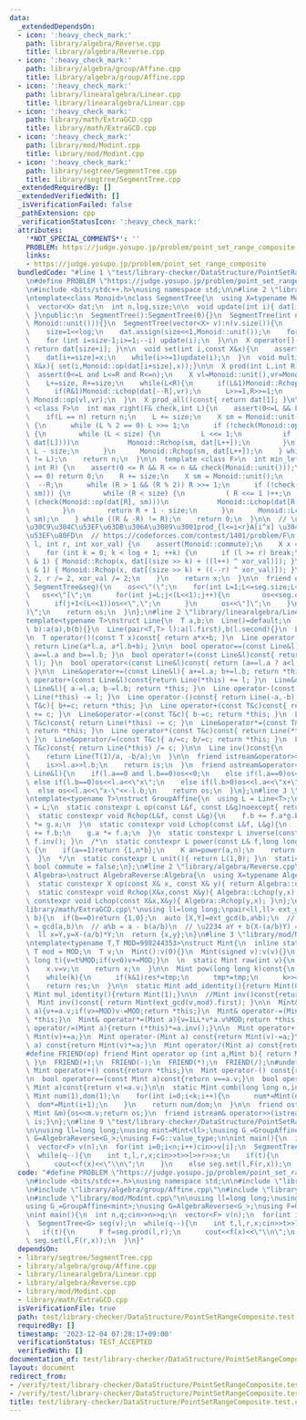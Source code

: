 ```yaml
---
data:
  _extendedDependsOn:
  - icon: ':heavy_check_mark:'
    path: library/algebra/Reverse.cpp
    title: library/algebra/Reverse.cpp
  - icon: ':heavy_check_mark:'
    path: library/algebra/group/Affine.cpp
    title: library/algebra/group/Affine.cpp
  - icon: ':heavy_check_mark:'
    path: library/linearalgebra/Linear.cpp
    title: library/linearalgebra/Linear.cpp
  - icon: ':heavy_check_mark:'
    path: library/math/ExtraGCD.cpp
    title: library/math/ExtraGCD.cpp
  - icon: ':heavy_check_mark:'
    path: library/mod/Modint.cpp
    title: library/mod/Modint.cpp
  - icon: ':heavy_check_mark:'
    path: library/segtree/SegmentTree.cpp
    title: library/segtree/SegmentTree.cpp
  _extendedRequiredBy: []
  _extendedVerifiedWith: []
  _isVerificationFailed: false
  _pathExtension: cpp
  _verificationStatusIcon: ':heavy_check_mark:'
  attributes:
    '*NOT_SPECIAL_COMMENTS*': ''
    PROBLEM: https://judge.yosupo.jp/problem/point_set_range_composite
    links:
    - https://judge.yosupo.jp/problem/point_set_range_composite
  bundledCode: "#line 1 \"test/library-checker/DataStructure/PointSetRangeComposite.test.cpp\"\
    \n#define PROBLEM \"https://judge.yosupo.jp/problem/point_set_range_composite\"\
    \n#include <bits/stdc++.h>\nusing namespace std;\n\n#line 2 \"library/segtree/SegmentTree.cpp\"\
    \ntemplate<class Monoid>\nclass SegmentTree{\n  using X=typename Monoid::value_type;\n\
    \  vector<X> dat;\n  int n,log,size;\n\n  void update(int i){ dat[i]=Monoid::op(dat[2*i],dat[2*i+1]);\
    \ }\npublic:\n  SegmentTree():SegmentTree(0){}\n  SegmentTree(int n):SegmentTree(vector<X>(n,\
    \ Monoid::unit())){}\n  SegmentTree(vector<X> v):n(v.size()){\n    for(log=1;(1<<log)<n;log++){}\n\
    \    size=1<<log;\n    dat.assign(size<<1,Monoid::unit());\n    for (int i=0;i<n;++i)dat[size+i]=v[i];\n\
    \    for (int i=size-1;i>=1;--i) update(i);\n  }\n\n  X operator[](int i)const{\
    \ return dat[size+i]; }\n\n  void set(int i,const X&x){\n    assert(0<=i and i<n);\n\
    \    dat[i+=size]=x;\n    while(i>>=1)update(i);\n  }\n  void multiply(int i,const\
    \ X&x){ set(i,Monoid::op(dat[i+size],x));}\n\n  X prod(int L,int R)const{\n  \
    \  assert(0<=L and L<=R and R<=n);\n    X vl=Monoid::unit(),vr=Monoid::unit();\n\
    \    L+=size, R+=size;\n    while(L<R){\n      if(L&1)Monoid::Rchop(vl,dat[L++]);\n\
    \      if(R&1)Monoid::Lchop(dat[--R],vr);\n      L>>=1,R>>=1;\n    }\n    return\
    \ Monoid::op(vl,vr);\n  }\n  X prod_all()const{ return dat[1]; }\n\n  template\
    \ <class F>\n  int max_right(F& check,int L){\n    assert(0<=L && L<=n && check(Monoid::unit()));\n\
    \    if(L == n) return n;\n    L += size;\n    X sm = Monoid::unit();\n    do\
    \ {\n      while (L % 2 == 0) L >>= 1;\n      if (!check(Monoid::op(sm, dat[L])))\
    \ {\n        while (L < size) {\n          L <<= 1;\n          if (check(Monoid::op(sm,\
    \ dat[L])))\n            Monoid::Rchop(sm, dat[L++]);\n        }\n        return\
    \ L - size;\n      }\n      Monoid::Rchop(sm, dat[L++]);\n    } while ((L & -L)\
    \ != L);\n    return n;\n  }\n\n  template <class F>\n  int min_left(F& check,\
    \ int R) {\n    assert(0 <= R && R <= n && check(Monoid::unit()));\n    if (R\
    \ == 0) return 0;\n    R += size;\n    X sm = Monoid::unit();\n    do {\n    \
    \  --R;\n      while (R > 1 && (R % 2)) R >>= 1;\n      if (!check(Monoid::op(dat[R],\
    \ sm))) {\n        while (R < size) {\n          ( R <<= 1 )++;\n          if\
    \ (check(Monoid::op(dat[R], sm)))\n            Monoid::Lchop(dat[R--], sm);\n\
    \        }\n        return R + 1 - size;\n      }\n      Monoid::Lchop(dat[R],\
    \ sm);\n    } while ((R & -R) != R);\n    return 0;\n  }\n\n  // \u30E2\u30CE\u30A4\
    \u30C9\u304C\u53EF\u63DB\u306A\u3089\u3001prod_{l<=i<r}A[i^x] \u304C\u8A08\u7B97\
    \u53EF\u80FD\n  // https://codeforces.com/contest/1401/problem/F\n  X Xor_prod(int\
    \ l, int r, int xor_val) {\n    assert(Monoid::commute);\n    X x = Monoid::unit();\n\
    \    for (int k = 0; k < log + 1; ++k) {\n      if (l >= r) break;\n      if (l\
    \ & 1) { Monoid::Rchop(x, dat[(size >> k) + ((l++) ^ xor_val)]); }\n      if (r\
    \ & 1) { Monoid::Rchop(x, dat[(size >> k) + ((--r) ^ xor_val)]); }\n      l /=\
    \ 2, r /= 2, xor_val /= 2;\n    }\n    return x;\n  }\n\n  friend ostream& operator<<(ostream&os,const\
    \ SegmentTree&seg){\n    os<<\"(\";\n    for(int L=1;L<=seg.size;L<<=1){\n   \
    \   os<<\"[\";\n      for(int j=L;j<(L<<1);j++){\n        os<<seg.dat[j];\n  \
    \      if(j+1<(L<<1))os<<\",\";\n      }\n      os<<\"]\";\n    }\n    os<<\"\
    )\";\n    return os;\n  }\n};\n#line 2 \"library/linearalgebra/Linear.cpp\"\n\
    template<typename T>\nstruct Line{\n  T a,b;\n  Line()=default;\n  Line(T a,T\
    \ b):a(a),b(b){}\n  Line(pair<T,T> l):a(l.first),b(l.second){}\n  Line(T c):a(0),b(c){}\n\
    \n  T operator()(const T x)const{ return a*x+b; }\n  Line operator()(const Line&l)const{\
    \ return Line(a*l.a, a*l.b+b); }\n\n  bool operator==(const Line&l)const{ return\
    \ a==l.a and b==l.b; }\n  bool operator!=(const Line&l)const{ return !(*this ==\
    \ l); }\n  bool operator<(const Line&l)const{ return (a==l.a ? a<l.a : b<l.b);\
    \ }\n\n  Line&operator+=(const Line&l){ a+=l.a; b+=l.b; return *this; }\n  Line\
    \ operator+(const Line&l)const{return Line(*this) += l; }\n  Line&operator-=(const\
    \ Line&l){ a-=l.a; b-=l.b; return *this; }\n  Line operator-(const Line&l)const{return\
    \ Line(*this) -= l; }\n  Line operator-()const{ return Line(-a,-b); }\n\n  Line&operator+=(const\
    \ T&c){ b+=c; return *this; }\n  Line operator+(const T&c)const{ return Line(*this)\
    \ += c; }\n  Line&operator-=(const T&c){ b-=c; return *this; }\n  Line operator-(const\
    \ T&c)const{ return Line(*this) -= c; }\n  Line&operator*=(const T&c){ a*=c; b*=c;\
    \ return *this; }\n  Line operator*(const T&c)const{ return Line(*this) *= c;\
    \ }\n  Line&operator/=(const T&c){ a/=c; b/=c; return *this; }\n  Line operator/(const\
    \ T&c)const{ return Line(*this) /= c; }\n\n  Line inv()const{\n    assert(a!=0);\n\
    \    return Line(T(1)/a, -b/a);\n  }\n\n  friend istream&operator>>(istream&is,Line&l){\n\
    \    is>>l.a>>l.b;\n    return is;\n  }\n  friend ostream&operator<<(ostream&os,const\
    \ Line&l){\n    if(l.a==0 and l.b==0)os<<0;\n    else if(l.a==0)os<<l.b;\n   \
    \ else if(l.b==0)os<<l.a<<\"x\";\n    else if(l.b>0)os<<l.a<<\"x+\"<<l.b;\n  \
    \  else os<<l.a<<\"x-\"<<-l.b;\n    return os;\n  }\n};\n#line 3 \"library/algebra/group/Affine.cpp\"\
    \ntemplate<typename T>\nstruct GroupAffine{\n  using L = Line<T>;\n  using value_type\
    \ = L;\n  static constexpr L op(const L&f, const L&g)noexcept{ return f(g); }\n\
    \  static constexpr void Rchop(L&f, const L&g){\n    f.b += f.a*g.b;\n    f.a\
    \ *= g.a;\n  }\n  static constexpr void Lchop(const L&f, L&g){\n    (g.b *= f.a)\
    \ += f.b;\n    g.a *= f.a;\n  }\n  static constexpr L inverse(const L&f){ return\
    \ f.inv(); }\n  /*\n  static constexpr L power(const L& f,long long n) noexcept\
    \ {\n    if(a==1)return {1,n*b};\n    K an=power(a,n);\n    return {an,b*((1-an)/(1-a))};\n\
    \  }\n  */\n  static constexpr L unit(){ return L(1,0); }\n  static constexpr\
    \ bool commute = false;\n};\n#line 2 \"library/algebra/Reverse.cpp\"\ntemplate<typename\
    \ Algebra>\nstruct AlgebraReverse:Algebra{\n  using X=typename Algebra::value_type;\n\
    \  static constexpr X op(const X& x, const X& y){ return Algebra::op(y,x); }\n\
    \  static constexpr void Rchop(X&x,const X&y){ Algebra::Lchop(y,x); }\n  static\
    \ constexpr void Lchop(const X&x,X&y){ Algebra::Rchop(y,x); }\n};\n#line 2 \"\
    library/math/ExtraGCD.cpp\"\nusing ll=long long;\npair<ll,ll> ext_gcd(ll a,ll\
    \ b){\n  if(b==0)return {1,0};\n  auto [X,Y]=ext_gcd(b,a%b);\n  // bX + (a%b)Y\
    \ = gcd(a,b)\n  // a%b = a - b(a/b)\n  // \u2234 aY + b(X-(a/b)Y) = gcd(a,b)\n\
    \  ll x=Y,y=X-(a/b)*Y;\n  return {x,y};\n}\n#line 3 \"library/mod/Modint.cpp\"\
    \ntemplate<typename T,T MOD=998244353>\nstruct Mint{\n  inline static constexpr\
    \ T mod = MOD;\n  T v;\n  Mint():v(0){}\n  Mint(signed v):v(v){}\n  Mint(long\
    \ long t){v=t%MOD;if(v<0)v+=MOD;}\n  \n  static Mint raw(int v){\n    Mint x;\n\
    \    x.v=v;\n    return x;\n  }\n\n  Mint pow(long long k)const{\n    Mint res(1),tmp(v);\n\
    \    while(k){\n      if(k&1)res*=tmp;\n      tmp*=tmp;\n      k>>=1;\n    }\n\
    \    return res;\n  }\n\n  static Mint add_identity(){return Mint(0);}\n  static\
    \ Mint mul_identity(){return Mint(1);}\n\n  //Mint inv()const{return pow(MOD-2);}\n\
    \  Mint inv()const{ return Mint(ext_gcd(v,mod).first); }\n\n  Mint& operator+=(Mint\
    \ a){v+=a.v;if(v>=MOD)v-=MOD;return *this;}\n  Mint& operator-=(Mint a){v+=MOD-a.v;if(v>=MOD)v-=MOD;return\
    \ *this;}\n  Mint& operator*=(Mint a){v=1LL*v*a.v%MOD;return *this;}\n  Mint&\
    \ operator/=(Mint a){return (*this)*=a.inv();}\n\n  Mint operator+(Mint a) const{return\
    \ Mint(v)+=a;}\n  Mint operator-(Mint a) const{return Mint(v)-=a;}\n  Mint operator*(Mint\
    \ a) const{return Mint(v)*=a;}\n  Mint operator/(Mint a) const{return Mint(v)/=a;}\n\
    #define FRIEND(op) friend Mint operator op (int a,Mint b){ return Mint(a) op b;\
    \ }\n  FRIEND(+);\n  FRIEND(-);\n  FRIEND(*);\n  FRIEND(/);\n#undef FRIEND\n \
    \ Mint operator+() const{return *this;}\n  Mint operator-() const{return v?Mint(MOD-v):Mint(v);}\n\
    \n  bool operator==(const Mint a)const{return v==a.v;}\n  bool operator!=(const\
    \ Mint a)const{return v!=a.v;}\n\n  static Mint comb(long long n,int k){\n   \
    \ Mint num(1),dom(1);\n    for(int i=0;i<k;i++){\n      num*=Mint(n-i);\n    \
    \  dom*=Mint(i+1);\n    }\n    return num/dom;\n  }\n\n  friend ostream& operator<<(ostream&os,const\
    \ Mint &m){os<<m.v;return os;}\n  friend istream& operator>>(istream&is,Mint &m){is>>m.v;m.v%=MOD;if(m.v<0)m.v+=MOD;return\
    \ is;}\n};\n#line 9 \"test/library-checker/DataStructure/PointSetRangeComposite.test.cpp\"\
    \n\nusing ll=long long;\nusing mint=Mint<ll>;\nusing G_=GroupAffine<mint>;\nusing\
    \ G=AlgebraReverse<G_>;\nusing F=G::value_type;\n\nint main(){\n  int n,q;cin>>n>>q;\n\
    \  vector<F> v(n);\n  for(int i=0;i<n;i++)cin>>v[i];\n  SegmentTree<G> seg(v);\n\
    \  while(q--){\n    int t,l,r,x;cin>>t>>l>>r>>x;\n    if(t){\n      F f=seg.prod(l,r);\n\
    \      cout<<f(x)<<\"\\n\";\n    }\n    else seg.set(l,F(r,x));\n  }\n}\n"
  code: "#define PROBLEM \"https://judge.yosupo.jp/problem/point_set_range_composite\"\
    \n#include <bits/stdc++.h>\nusing namespace std;\n\n#include \"library/segtree/SegmentTree.cpp\"\
    \n#include \"library/algebra/group/Affine.cpp\"\n#include \"library/algebra/Reverse.cpp\"\
    \n#include \"library/mod/Modint.cpp\"\n\nusing ll=long long;\nusing mint=Mint<ll>;\n\
    using G_=GroupAffine<mint>;\nusing G=AlgebraReverse<G_>;\nusing F=G::value_type;\n\
    \nint main(){\n  int n,q;cin>>n>>q;\n  vector<F> v(n);\n  for(int i=0;i<n;i++)cin>>v[i];\n\
    \  SegmentTree<G> seg(v);\n  while(q--){\n    int t,l,r,x;cin>>t>>l>>r>>x;\n \
    \   if(t){\n      F f=seg.prod(l,r);\n      cout<<f(x)<<\"\\n\";\n    }\n    else\
    \ seg.set(l,F(r,x));\n  }\n}"
  dependsOn:
  - library/segtree/SegmentTree.cpp
  - library/algebra/group/Affine.cpp
  - library/linearalgebra/Linear.cpp
  - library/algebra/Reverse.cpp
  - library/mod/Modint.cpp
  - library/math/ExtraGCD.cpp
  isVerificationFile: true
  path: test/library-checker/DataStructure/PointSetRangeComposite.test.cpp
  requiredBy: []
  timestamp: '2023-12-04 07:28:17+09:00'
  verificationStatus: TEST_ACCEPTED
  verifiedWith: []
documentation_of: test/library-checker/DataStructure/PointSetRangeComposite.test.cpp
layout: document
redirect_from:
- /verify/test/library-checker/DataStructure/PointSetRangeComposite.test.cpp
- /verify/test/library-checker/DataStructure/PointSetRangeComposite.test.cpp.html
title: test/library-checker/DataStructure/PointSetRangeComposite.test.cpp
---
```

